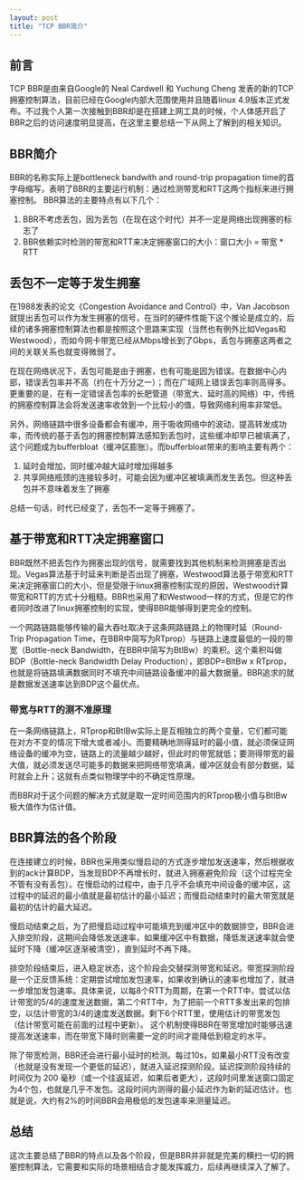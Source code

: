 ```yaml
---
layout: post
title: "TCP BBR简介"
---
```


## 前言

TCP BBR是由来自Google的 Neal Cardwell 和 Yuchung Cheng 发表的新的TCP拥塞控制算法，目前已经在Google内部大范围使用并且随着linux 4.9版本正式发布。不过我个人第一次接触到BBR却是在搭建上网工具的时候，个人体感开启了BBR之后的访问速度明显提高，在这里主要总结一下从网上了解到的相关知识。

## BBR简介

BBR的名称实际上是bottleneck bandwith and round-trip propagation time的首字母缩写，表明了BBR的主要运行机制：通过检测带宽和RTT这两个指标来进行拥塞控制。 BBR算法的主要特点有以下几个：

1. BBR不考虑丢包，因为丢包（在现在这个时代）并不一定是网络出现拥塞的标志了
2. BBR依赖实时检测的带宽和RTT来决定拥塞窗口的大小：窗口大小 = 带宽 * RTT

## 丢包不一定等于发生拥塞

在1988发表的论文《Congestion Avoidance and Control》中，Van Jacobson就提出丢包可以作为发生拥塞的信号，在当时的硬件性能下这个推论是成立的，后续的诸多拥塞控制算法也都是按照这个思路来实现（当然也有例外比如Vegas和Westwood），而如今网卡带宽已经从Mbps增长到了Gbps，丢包与拥塞这两者之间的关联关系也就变得微弱了。

在现在网络状况下，丢包可能是由于拥塞，也有可能是因为错误。在数据中心内部，错误丢包率并不高（约在十万分之一）；而在广域网上错误丢包率则高得多。更重要的是，在有一定错误丢包率的长肥管道（带宽大、延时高的网络）中，传统的拥塞控制算法会将发送速率收敛到一个比较小的值，导致网络利用率非常低。

另外，网络链路中很多设备都会有缓冲，用于吸收网络中的波动，提高转发成功率，而传统的基于丢包的拥塞控制算法感知到丢包时，这些缓冲却早已被填满了，这个问题成为bufferbloat（缓冲区膨胀）。而bufferbloat带来的影响主要有两个：

1. 延时会增加，同时缓冲越大延时增加得越多
2. 共享网络瓶颈的连接较多时，可能会因为缓冲区被填满而发生丢包。但这种丢包并不意味着发生了拥塞

总结一句话，时代已经变了，丢包不一定等于拥塞了。

## 基于带宽和RTT决定拥塞窗口

BBR既然不把丢包作为拥塞出现的信号，就需要找到其他机制来检测拥塞是否出现。Vegas算法基于时延来判断是否出现了拥塞，Westwood算法基于带宽和RTT来决定拥塞窗口的大小，但是受限于linux拥塞控制实现的原因，Westwood计算带宽和RTT的方式十分粗糙。BBR也采用了和Westwood一样的方式，但是它的作者同时改进了linux拥塞控制的实现，使得BBR能够得到更完全的控制。

一个网路链路能够传输的最大吞吐取决于这条网路链路上的物理时延（Round-Trip Propagation Time，在BBR中简写为RTprop）与链路上速度最低的一段的带宽（Bottle-neck Bandwidth，在BBR中简写为BtlBw）的乘积。这个乘积叫做BDP（Bottle-neck Bandwidth Delay Production），即BDP=BltBw x RTprop，也就是将链路填满数据同时不填充中间链路设备缓冲的最大数据量。BBR追求的就是数据发送速率达到BDP这个最优点。

### 带宽与RTT的测不准原理

在一条网络链路上，RTprop和BtlBw实际上是互相独立的两个变量，它们都可能在对方不变的情况下增大或者减小。而要精确地测得延时的最小值，就必须保证网络设备的缓冲为空，链路上的流量越少越好，但此时的带宽就低；要测得带宽的最大值，就必须发送尽可能多的数据来把网络带宽填满，缓冲区就会有部分数据，延时就会上升；这就有点类似物理学中的不确定性原理。

而BBR对于这个问题的解决方式就是取一定时间范围内的RTprop极小值与BtlBw极大值作为估计值。

## BBR算法的各个阶段

在连接建立的时候，BBR也采用类似慢启动的方式逐步增加发送速率，然后根据收到的ack计算BDP，当发现BDP不再增长时，就进入拥塞避免阶段（这个过程完全不管有没有丢包）。在慢启动的过程中，由于几乎不会填充中间设备的缓冲区，这过程中的延迟的最小值就是最初估计的最小延迟；而慢启动结束时的最大带宽就是最初的估计的最大延迟。

慢启动结束之后，为了把慢启动过程中可能填充到缓冲区中的数据排空，BBR会进入排空阶段，这期间会降低发送速率，如果缓冲区中有数据，降低发送速率就会使延时下降（缓冲区逐渐被清空），直到延时不再下降。

排空阶段结束后，进入稳定状态，这个阶段会交替探测带宽和延迟。带宽探测阶段是一个正反馈系统：定期尝试增加发包速率，如果收到确认的速率也增加了，就进一步增加发包速率。具体来说，以每8个RTT为周期，在第一个RTT中，尝试以估计带宽的5/4的速度发送数据，第二个RTT中，为了把前一个RTT多发出来的包排空，以估计带宽的3/4的速度发送数据。剩下6个RTT里，使用估计的带宽发包（估计带宽可能在前面的过程中更新）。 这个机制使得BBR在带宽增加时能够迅速提高发送速率，而在带宽下降时则需要一定的时间才能降低到稳定的水平。

除了带宽检测，BBR还会进行最小延时的检测。每过10s，如果最小RTT没有改变（也就是没有发现一个更低的延迟），就进入延迟探测阶段。延迟探测阶段持续的时间仅为 200 毫秒（或一个往返延迟，如果后者更大），这段时间里发送窗口固定为4个包，也就是几乎不发包。这段时间内测得的最小延迟作为新的延迟估计。也就是说，大约有2%的时间BBR会用极低的发包速率来测量延迟。

## 总结

这次主要总结了BBR的特点以及各个阶段，但是BBR并非就是完美的横扫一切的拥塞控制算法，它需要和实际的场景相结合才能发挥威力，后续再继续深入了解了。